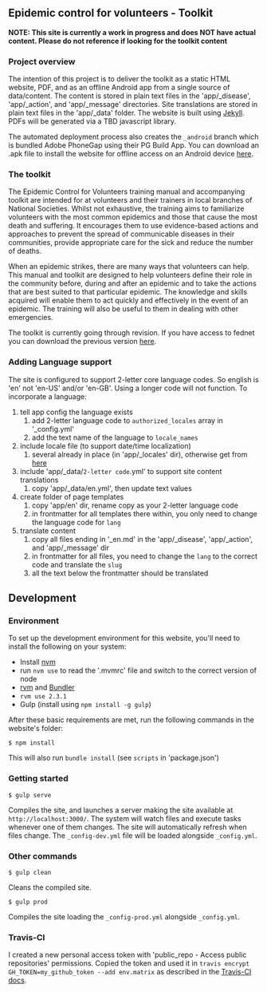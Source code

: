 ## Epidemic control for volunteers - Toolkit

**NOTE: This site is currently a work in progress and does NOT have actual content. Please do not reference if looking for the toolkit content**

### Project overview

The intention of this project is to deliver the toolkit as a static HTML website, PDF, and as an offline Android app from a single source of data/content. The content is stored in plain text files in the 'app/\_disease', 'app/\_action', and 'app/\_message' directories. Site translations are stored in plain text files in the 'app/\_data' folder. The website is built using [Jekyll](https://jekyllrb.com/). PDFs will be generated via a TBD javascript library.

The automated deployment process also creates the `_android` branch which is bundled Adobe PhoneGap using their PG Build App.
You can download an .apk file to install the website for offline access on an Android device [here](https://build.phonegap.com/apps/3033001/share). 

### The toolkit

The Epidemic Control for Volunteers training manual and accompanying toolkit are intended for at volunteers and their trainers in local branches of National Societies. Whilst not exhaustive, the training aims to familiarize volunteers with the most common epidemics and those that cause the most death and suffering. It encourages them to use evidence-based actions and approaches to prevent the spread of communicable diseases in their communities, provide appropriate care for the sick and reduce the number of deaths.

When an epidemic strikes, there are many ways that volunteers can help. This manual and toolkit are designed to help volunteers define their role in the community before, during and after an epidemic and to take the actions that are best suited to that particular epidemic. The knowledge and skills acquired will enable them to act quickly and effectively in the event of an epidemic. The training will also be useful to them in dealing with other emergencies.

The toolkit is currently going through revision. If you have access to fednet you can download the previous version [here](https://fednet.ifrc.org/en/resources/health/emergency-health/communicable-diseases-in-emergencies/epidemic-control-for-volunteers/).

### Adding Language support

The site is configured to support 2-letter core language codes. So english is 'en' not 'en-US' and/or 'en-GB'. Using a longer code will not function. To incorporate a language:

1. tell app config the language exists
    1. add 2-letter language code to `authorized_locales` array in '\_config.yml'
    2. add the text name of the language to `locale_names`
2. include locale file (to support date/time localization)
    1. several already in place (in 'app/\_locales' dir), otherwise get from [here](https://github.com/svenfuchs/rails-i18n/tree/master/rails/locale)
3. include 'app/\_data/`2-letter code`.yml' to support site content translations
    1. copy 'app/\_data/en.yml', then update text values
4. create folder of page templates
    1. copy 'app/en' dir, rename copy as your 2-letter language code
    2. in frontmatter for all templates there within, you only need to change the language code for `lang`
5. translate content
    1. copy all files ending in '\_en.md' in the 'app/\_disease', 'app/\_action', and 'app/\_message' dir
    2. in frontmatter for all files, you need to change the `lang` to the correct code and translate the `slug`
    3. all the text below the frontmatter should be translated

## Development

### Environment

To set up the development environment for this website, you'll need to install the following on your system:

- Install [nvm](https://github.com/creationix/nvm) 
- run `nvm use` to read the '.mvmrc' file and switch to the correct version of node
- [rvm](https://rvm.io/) and [Bundler](http://bundler.io/)
- `rvm use 2.3.1`
- Gulp (install using `npm install -g gulp`)

After these basic requirements are met, run the following commands in the website's folder:
```
$ npm install
```
This will also run `bundle install` (see `scripts` in 'package.json')


### Getting started

```
$ gulp serve
```
Compiles the site, and launches a server making the site available at `http://localhost:3000/`. The system will watch files and execute tasks whenever one of them changes. The site will automatically refresh when files change. The `_config-dev.yml` file will be loaded alongside `_config.yml`.

### Other commands

```
$ gulp clean
```
Cleans the compiled site.

```
$ gulp prod
```
Compiles the site loading the `_config-prod.yml` alongside `_config.yml`.

### Travis-CI

I created a new personal access token with 'public_repo - Access public repositories' permissions. Copied the token and used it in `travis encrypt GH_TOKEN=my_github_token --add env.matrix` as described in the [Travis-CI docs](https://docs.travis-ci.com/user/environment-variables#Encrypting-environment-variables).
 